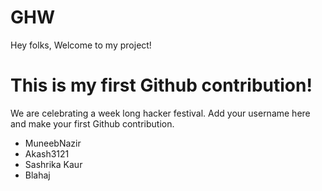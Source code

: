 # GHW

Hey folks,
Welcome to my project!

# This is my first Github contribution!

We are celebrating a week long hacker festival. Add your username here and make your first Github contribution.
- MuneebNazir
- Akash3121
- Sashrika Kaur
- Blahaj